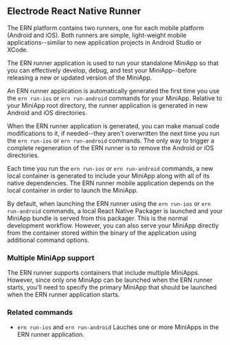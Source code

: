 ## Electrode React Native Runner

The ERN platform contains two runners, one for each mobile platform (Android and iOS). Both runners are simple, light-weight mobile applications--similar to new application projects in Android Studio or XCode.

The ERN runner application is used to run your standalone MiniApp so that you can effectively develop, debug, and test your MiniApp--before releasing a new or updated version of the MiniApp.

An ERN runner application is automatically generated the first time you use the `ern run-ios` or `ern run-android` commands for your MiniApp. Relative to your MiniApp root directory, the runner application is generated in new Android and iOS directories.

When the ERN runner application is generated, you can make manual code modifications to it, if needed--they aren't overwritten the next time you run the `ern run-ios` or `ern run-android` commands. The only way to trigger a complete regeneration of the ERN runner is to remove the Android or iOS directories.

Each time you run the `ern run-ios` or `ern run-android` commands, a new local container is generated to include your MiniApp along with all of its native dependencies. The ERN runner mobile application depends on the local container in order to launch the MiniApp.

By default, when launching the ERN runner using the `ern run-ios` or `ern run-android` commands, a local React Native Packager is launched and your MiniApp bundle is served from this packager. This is the normal development workflow. However, you can also serve your MiniApp directly from the container stored within the binary of the application using additional command options.

### Multiple MiniApp support

The ERN runner supports containers that include multiple MiniApps. However, since only one MiniApp can be launched when the ERN runner starts, you'll need to specify the primary MiniApp that should be launched when the ERN runner application starts.

### Related commands

- `ern run-ios` and `ern run-android`
Lauches one or more MiniApps in the ERN runner application.
